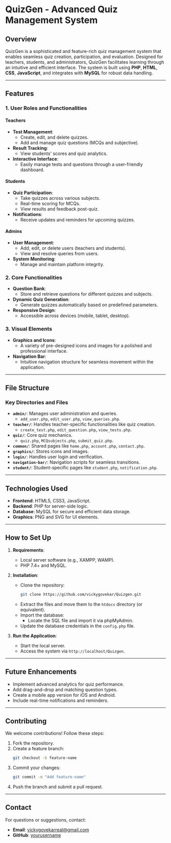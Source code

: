 
# QuizGen - Advanced Quiz Management System

## Overview
QuizGen is a sophisticated and feature-rich quiz management system that enables seamless quiz creation, participation, and evaluation. Designed for teachers, students, and administrators, QuizGen facilitates learning through an intuitive and efficient interface. The system is built using **PHP**, **HTML**, **CSS**, **JavaScript**, and integrates with **MySQL** for robust data handling.

---

## Features

### 1. User Roles and Functionalities
#### **Teachers**
- **Test Management**:
  - Create, edit, and delete quizzes.
  - Add and manage quiz questions (MCQs and subjective).
- **Result Tracking**:
  - View students' scores and quiz analytics.
- **Interactive Interface**:
  - Easily manage tests and questions through a user-friendly dashboard.

#### **Students**
- **Quiz Participation**:
  - Take quizzes across various subjects.
  - Real-time scoring for MCQs.
  - View results and feedback post-quiz.
- **Notifications**:
  - Receive updates and reminders for upcoming quizzes.

#### **Admins**
- **User Management**:
  - Add, edit, or delete users (teachers and students).
  - View and resolve queries from users.
- **System Monitoring**:
  - Manage and maintain platform integrity.

### 2. Core Functionalities
- **Question Bank**:
  - Store and retrieve questions for different quizzes and subjects.
- **Dynamic Quiz Generation**:
  - Generate quizzes automatically based on predefined parameters.
- **Responsive Design**:
  - Accessible across devices (mobile, tablet, desktop).

### 3. Visual Elements
- **Graphics and Icons**:
  - A variety of pre-designed icons and images for a polished and professional interface.
- **Navigation Bar**:
  - Intuitive navigation structure for seamless movement within the application.

---

## File Structure

### Key Directories and Files
- **`admin/`**: Manages user administration and queries.
  - `add_user.php`, `edit_user.php`, `view_queries.php`.
- **`teacher/`**: Handles teacher-specific functionalities like quiz creation.
  - `create_test.php`, `edit_question.php`, `view_tests.php`.
- **`quiz/`**: Core quiz mechanics.
  - `quiz.php`, `MCQsubjects.php`, `submit_quiz.php`.
- **`common/`**: Shared pages like `home.php`, `account.php`, `contact.php`.
- **`graphics/`**: Stores icons and images.
- **`login/`**: Handles user login and verification.
- **`navigation-bar/`**: Navigation scripts for seamless transitions.
- **`student/`**: Student-specific pages like `student.php`, `notification.php`.

---

## Technologies Used
- **Frontend**: HTML5, CSS3, JavaScript.
- **Backend**: PHP for server-side logic.
- **Database**: MySQL for secure and efficient data storage.
- **Graphics**: PNG and SVG for UI elements.

---

## How to Set Up

1. **Requirements**:
   - Local server software (e.g., XAMPP, WAMP).
   - PHP 7.4+ and MySQL.

2. **Installation**:
   - Clone the repository:
     ```bash
     git clone https://github.com/vickygovekar/Quizgen.git
     ```
   - Extract the files and move them to the `htdocs` directory (or equivalent).
   - Import the database:
     - Locate the SQL file and import it via phpMyAdmin.
   - Update the database credentials in the `config.php` file.

3. **Run the Application**:
   - Start the local server.
   - Access the system via `http://localhost/Quizgen`.

---

## Future Enhancements
- Implement advanced analytics for quiz performance.
- Add drag-and-drop and matching question types.
- Create a mobile app version for iOS and Android.
- Include real-time notifications and reminders.

---

## Contributing
We welcome contributions! Follow these steps:
1. Fork the repository.
2. Create a feature branch:
   ```bash
   git checkout -b feature-name
   ```
3. Commit your changes:
   ```bash
   git commit -m "Add feature-name"
   ```
4. Push the branch and submit a pull request.

---

## Contact
For questions or suggestions, contact:
- **Email**: vickygovekarreal@gmail.com
- **GitHub**: [yourusername](https://github.com/vickygovekar)
